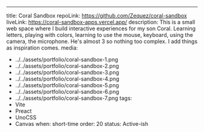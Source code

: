 ---
title: Coral Sandbox
repoLink: https://github.com/Zequez/coral-sandbox
liveLink: https://coral-sandbox-apps.vercel.app/
description: This is a small web space where I build interactive experiences for my son Coral. Learning letters, playing with colors, learning to use the mouse, keyboard, using the camera, the microphone. He's almost 3 so nothing too complex. I add things as inspiration comes.
media:
  - ../../assets/portfolio/coral-sandbox-1.png
  - ../../assets/portfolio/coral-sandbox-2.png
  - ../../assets/portfolio/coral-sandbox-3.png
  - ../../assets/portfolio/coral-sandbox-4.png
  - ../../assets/portfolio/coral-sandbox-5.png
  - ../../assets/portfolio/coral-sandbox-6.png
  - ../../assets/portfolio/coral-sandbox-7.png
tags:
  - Vite
  - Preact
  - UnoCSS
  - Canvas
when: short-time
order: 20
status: Active-ish